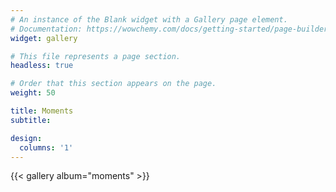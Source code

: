 ```yaml
---
# An instance of the Blank widget with a Gallery page element.
# Documentation: https://wowchemy.com/docs/getting-started/page-builder/
widget: gallery

# This file represents a page section.
headless: true

# Order that this section appears on the page.
weight: 50

title: Moments
subtitle:

design:
  columns: '1'
---
```


{{< gallery album="moments" >}}
